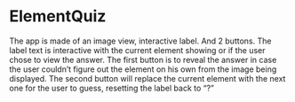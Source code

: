 # ElementQuiz

The app is made of an image view, interactive label. And 2 buttons. The label text is interactive with the current element showing or if the user chose to view the answer. The first button is to reveal the answer in case the user couldn’t figure out the element on his own from the image being displayed. The second button will replace the current element with the next one for the user to guess, resetting the label back to “?”
